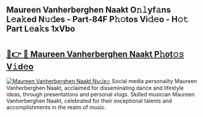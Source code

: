## Maureen Vanherberghen Naakt O𝚗𝚕yf𝚊ns L𝚎a𝚔ed N𝚞𝚍es - Part-84F P𝚑𝚘tos Vi𝚍𝚎o - H𝚘𝚝 Part L𝚎a𝚔s 1xVbo

# <h2><a href="http://kfea0p.oniu.top/?m=Maureen+Vanherberghen+Naakt">🔗👉 🔴 Maureen Vanherberghen Naakt P𝚑ot𝚘𝚜 V𝚒d𝚎o</a></h2>

[![Maureen Vanherberghen Naakt Nu𝚍e𝚜](https://i.imgur.com/0qMVB7G.gif)](http://kfea0p.oniu.top/?m=Maureen+Vanherberghen+Naakt)
Social media personality Maureen Vanherberghen Naakt, acclaimed for disseminating dance and lifestyle ideas, through presentations and personal vlogs. Skilled musician Maureen Vanherberghen Naakt, celebrated for their exceptional talents and accomplishments in the realm of music.  
